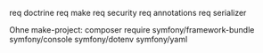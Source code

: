 req doctrine
req make
req security
req annotations
req serializer


Ohne make-project:
composer require symfony/framework-bundle symfony/console symfony/dotenv symfony/yaml
